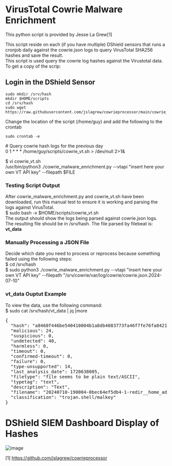 # VirusTotal Cowrie Malware Enrichment
This python script is provided by Jesse La Grew[1]<br>

This script reside on each (if you have multiple) DShield sensors that runs a cronjob daily against the cowrie.json logs to query VirusTotal SHA256 hashes and save the result.<br>
This script is used query the cowrie log hashes against the Virustotal data. To get a copy of the scrip:<br>

## Login in the DShield Sensor
````
sudo mkdir /srv/hash
mkdir $HOME/scripts
cd /srv/hash
sudo wget https://raw.githubusercontent.com/jslagrew/cowrieprocessor/main/cowrie_malware_enrichment.py
````

Change the location of the script (/home/guy) and add the following to the crontab
````
sudo crontab -e
````
\# Query cowrie hash logs for the previous day<br>
0 1 * * * /home/guy/scripts/cowrie_vt.sh > /dev/null 2>1&<br>

$ vi cowrie_vt.sh<br>
/usr/bin/python3 ./cowrie_malware_enrichment.py --vtapi "insert here your own VT API key" --filepath $FILE

### Testing Script Output
After cowrie_malware_enrichment.py and cowrie_vt.sh have been downloaded, run this manual test to ensure it is working and parsing the logs against VirusTotal.<br>
$ sudo bash -x $HOME/scripts/cowrie_vt.sh<br>
The output should show the logs being parsed against cowrie.json logs.<br>
The resulting file should be in /srv/hash. The file parsed by filebeat is: **vt_data**<br>

### Manually Processing a JSON File
Decide which date you need to process or reprocess because something failed using the following steps:<br>
$ cd /srv/hash<br>
$ sudo python3 ./cowrie_malware_enrichment.py --vtapi "insert here your own VT API key" --filepath "/srv/cowrie/var/log/cowrie/cowrie.json.2024-07-10"

### vt_data Ouptut Example
To view the data, use the following command:<br>
$ sudo cat /srv/hash/vt_data | jq |more<br>
<pre>
{
  "hash": "a8460f446be540410004b1a8db4083773fa46f7fe76fa84219c93daa1669f8f2",
  "malicious": 24,
  "suspicious": 0,
  "undetected": 40,
  "harmless": 0,
  "timeout": 0,
  "confirmed-timeout": 0,
  "failure": 0,
  "type-unsupported": 14,
  "last_analysis_date": 1720638005,
  "filetype": "file seems to be plain text/ASCII",
  "typetag": "text",
  "description": "Text",
  "filename": "20240710-190004-0bec64ef5db4-1-redir__home_admin__ssh_authorized_keys",
  "classification": "trojan.shell/malkey"
}
</pre>

# DShield SIEM Dashboard Display of Hashes
![image](https://github.com/bruneaug/DShield-SIEM/assets/48228401/d1f726a3-33c3-4ce5-8975-ecb284c96fc6)

[1] https://github.com/jslagrew/cowrieprocessor
